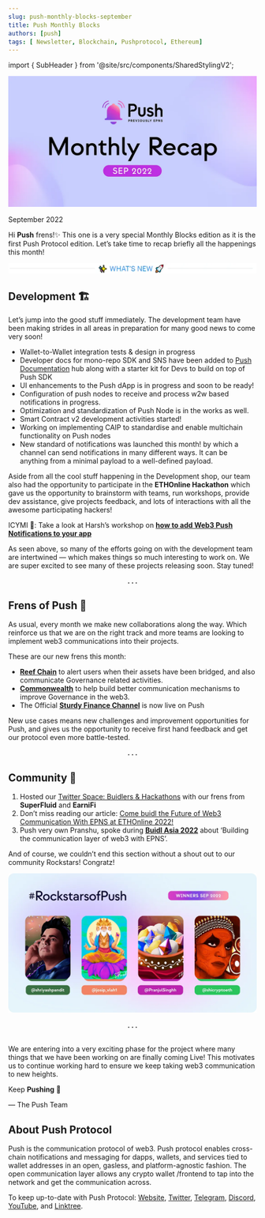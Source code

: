 ```yaml
---
slug: push-monthly-blocks-september
title: Push Monthly Blocks
authors: [push]
tags: [ Newsletter, Blockchain, Pushprotocol, Ethereum]
---
```


import { SubHeader } from '@site/src/components/SharedStylingV2';

![Docusaurus Image](./cover-image.webp)

<!--truncate-->

<SubHeader>September 2022</SubHeader><br/>

Hi <b>Push</b> frens!✨ This one is a very special Monthly Blocks edition as it is the first Push Protocol edition. Let’s take time to recap briefly all the happenings this month!

![What's New](./image-1.webp)

## Development 🏗️
Let’s jump into the good stuff immediately. The development team have been making strides in all areas in preparation for many good news to come very soon!

- Wallet-to-Wallet integration tests & design in progress
- Developer docs for mono-repo SDK and SNS have been added to [Push Documentation](https://docs.push.org/) hub along with a starter kit for Devs to build on top of Push SDK
- UI enhancements to the Push dApp is in progress and soon to be ready!
- Configuration of push nodes to receive and process w2w based notifications in progress.
- Optimization and standardization of Push Node is in the works as well.
- Smart Contract v2 development activities started!
- Working on implementing CAIP to standardise and enable multichain functionality on Push nodes
- New standard of notifications was launched this month! by which a channel can send notifications in many different ways. It can be anything from a minimal payload to a well-defined payload.

Aside from all the cool stuff happening in the Development shop, our team also had the opportunity to participate in the <b>ETHOnline Hackathon</b> which gave us the opportunity to brainstorm with teams, run workshops, provide dev assistance, give projects feedback, and lots of interactions with all the awesome participating hackers!

ICYMI 👀: Take a look at Harsh’s workshop on <a href="https://twitter.com/pushprotocol/status/1565361098899202048?utm_source=substack&utm_medium=email"><b>how to add Web3 Push Notifications to your app</b></a>

As seen above, so many of the efforts going on with the development team are intertwined — which makes things so much interesting to work on. We are super excited to see many of these projects releasing soon. Stay tuned!

<center><b>.  .  .</b></center>

## Frens of Push 🎎
As usual, every month we make new collaborations along the way. Which reinforce us that we are on the right track and more teams are looking to implement web3 communications into their projects.

These are our new frens this month:

- <a href="https://twitter.com/pushprotocol/status/1567166432508809216?s=20&t=bVdFtbZ1MD1SqPugY_HEKA&utm_source=substack&utm_medium=email"><b>Reef Chain</b></a> to alert users when their assets have been bridged, and also communicate Governance related activities.
- <a href="https://twitter.com/pushprotocol/status/1572273028159148033?s=20&t=poWPFv7Y52GztOceiRq2wg&utm_source=substack&utm_medium=email"><b>Commonwealth</b></a> to help build better communication mechanisms to improve Governance in the web3.
- The Official <a href="https://twitter.com/pushprotocol/status/1570095680613675008?s=20&t=Li4qgjpP-EFnTPoExA2Tzg&utm_source=substack&utm_medium=email"><b>Sturdy Finance Channel</b></a> is now live on Push

New use cases means new challenges and improvement opportunities for Push, and gives us the opportunity to receive first hand feedback and get our protocol even more battle-tested.

<center><b>.  .  .</b></center>

## Community 🎡
1. Hosted our [Twitter Space: Buidlers & Hackathons](https://twitter.com/i/spaces/1MYGNgZNyLVJw?utm_source=substack&utm_medium=email) with our frens from <b>SuperFluid</b> and <b>EarniFi</b>
2. Don’t miss reading our article: [Come buidl the Future of Web3 Communication With EPNS at ETHOnline 2022!](https://medium.com/push-protocol/buidling-the-future-of-web3-communication-with-epns-at-ethonline-2022-ec720bf1bc82)
3. Push very own Pranshu, spoke during <a href="https://twitter.com/epnsproject/status/1573172723173707776?s=20&t=poWPFv7Y52GztOceiRq2wg&utm_source=substack&utm_medium=email"><b>Buidl Asia 2022</b></a> about ‘Building the communication layer of web3 with EPNS’.

And of course, we couldn’t end this section without a shout out to our community Rockstars! Congratz!

![Rockstars](./image-2.webp)

<center><b>.  .  .</b></center><br/>

We are entering into a very exciting phase for the project where many things that we have been working on are finally coming Live! This motivates us to continue working hard to ensure we keep taking web3 communication to new heights.

Keep <b>Pushing</b> 💪

— The Push Team

## About Push Protocol

Push is the communication protocol of web3. Push protocol enables cross-chain notifications and messaging for dapps, wallets, and services tied to wallet addresses in an open, gasless, and platform-agnostic fashion. The open communication layer allows any crypto wallet /frontend to tap into the network and get the communication across.

To keep up-to-date with Push Protocol: [Website](https://push.org/), [Twitter](https://twitter.com/pushprotocol), [Telegram](https://t.me/epnsproject), [Discord](https://discord.gg/pushprotocol), [YouTube](https://www.youtube.com/c/EthereumPushNotificationService), and [Linktree](https://linktr.ee/pushprotocol).
